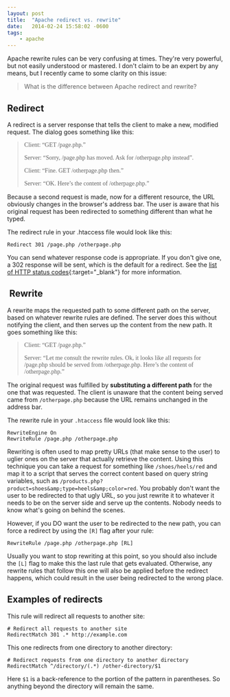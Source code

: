 ```yaml
---
layout: post
title:  "Apache redirect vs. rewrite"
date:   2014-02-24 15:58:02 -0600
tags:
    - apache
---
```


Apache rewrite rules can be very confusing at times. They're very powerful, but not easily understood or mastered. I don't claim to be an expert by any means, but I recently came to some clarity on this issue: 

> What is the difference between Apache redirect and rewrite?

## Redirect

A redirect is a server response that tells the client to make a new, modified request. The dialog goes something like this:

<style>
    .dialog { font-family: andale mono, times; font-style: normal; }
</style>

><p class="dialog">Client: “GET /page.php.”</p>
><p class="dialog">Server: “Sorry, /page.php has moved. Ask for /otherpage.php instead”.</p>
><p class="dialog">Client: “Fine. GET /otherpage.php then.”</p>
><p class="dialog">Server: “OK. Here’s the content of /otherpage.php.”</p>

Because a second request is made, now for a different resource, the URL obviously changes in the browser's address bar. The user is aware that his original request has been redirected to something different than what he typed.

The redirect rule in your .htaccess file would look like this:

```shell
Redirect 301 /page.php /otherpage.php
```

You can send whatever response code is appropriate. If you don't give one, a 302 response will be sent, which is the default for a redirect. See the [list of HTTP status codes](http://en.wikipedia.org/wiki/List_of_HTTP_status_codes#3xx_Redirection){:target="_blank"} for more information.

##  Rewrite

A rewrite maps the requested path to some different path on the server, based on whatever rewrite rules are defined. The server does this without notifying the client, and then serves up the content from the new path. It goes something like this:

><p class="dialog">Client: “GET /page.php.”</p>
><p class="dialog">Server: “Let me consult the rewrite rules. Ok, it looks like all requests for /page.php should be served from /otherpage.php. Here’s the content of /otherpage.php.”</p>

The original request was fulfilled by **substituting a different path** for the one that was requested. The client is unaware that the content being served came from `/otherpage.php` because the URL remains unchanged in the address bar.

The rewrite rule in your `.htaccess` file would look like this:

```shell
RewriteEngine On
RewriteRule /page.php /otherpage.php
```

Rewriting is often used to map pretty URLs (that make sense to the user) to uglier ones on the server that actually retrieve the content. Using this technique you can take a request for something like `/shoes/heels/red` and map it to a script that serves the correct content based on query string variables, such as `/products.php?product=shoes&amp;type=heels&amp;color=red`. You probably don't want the user to be redirected to that ugly URL, so you just rewrite it to whatever it needs to be on the server side and serve up the contents. Nobody needs to know what's going on behind the scenes.

However, if you DO want the user to be redirected to the new path, you can force a redirect by using the `[R]` flag after your rule:

```shell
RewriteRule /page.php /otherpage.php [RL]
```

Usually you want to stop rewriting at this point, so you should also include the `[L]` flag to make this the last rule that gets evaluated. Otherwise, any rewrite rules that follow this one will also be applied before the redirect happens, which could result in the user being redirected to the wrong place.

## Examples of redirects

This rule will redirect all requests to another site:

```shell
# Redirect all requests to another site
RedirectMatch 301 .* http://example.com
```

This one redirects from one directory to another directory:

```shell
# Redirect requests from one directory to another directory
RedirectMatch ^/directory/(.*) /other-directory/$1
```

Here `$1` is a back-reference to the portion of the pattern in parentheses. So anything beyond the directory will remain the same.
